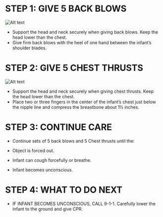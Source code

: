 # STEP 1: GIVE 5 BACK BLOWS

![Alt text](\Images\InfantChoking\infantChoking5.jpg)

- Support the head and neck securely when
  giving back blows. Keep the head lower than the chest.
- Give firm back blows with the heel of one hand between the infant’s shoulder blades.

# STEP 2: GIVE 5 CHEST THRUSTS

![Alt text](\Images\InfantChoking\infantChoking7.jpg)

- Support the head and neck securely when
  giving chest thrusts. Keep the head lower than the chest.
- Place two or three fingers in the center of the infant’s chest just below the nipple line and compress the breastbone about 1½ inches.

# STEP 3: CONTINUE CARE

- Continue sets of 5 back blows and 5
  Chest thrusts until the:

- Object is forced out.
- Infant can cough forcefully or breathe.
- Infant becomes unconscious.

# STEP 4: WHAT TO DO NEXT

- IF INFANT BECOMES UNCONSCIOUS, CALL 9-1-1. Carefully lower the infant to the ground and give CPR.
